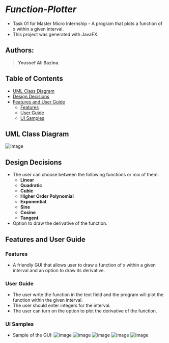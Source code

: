 # ***Function-Plotter***
- Task 01 for Master Micro Internship - A program that plots a function of x within a given interval.
- This project was generated with JavaFX.


## Authors:

> **Youssef Ali Bazina**.

## Table of Contents

- [UML Class Diagram](#UML-Class-Diagram)
- [Design Decisions](#Design-Decisions)
- [Features and User Guide](#Features-and-User-Guide)
    - [Features](#Features)
    - [User Guide](#User-Guide)
    - [UI Samples](#UI-Samples)

## UML Class Diagram

![image](https://drive.google.com/uc?export=view&id=1JrlrMLHNHuhzX6XzExt3ZpYX4BbJyib8)

## Design Decisions

- The user can choose between the following functions or mix of them:
    - **Linear**
    - **Quadratic**
    - **Cubic**
    - **Higher Order Polynomial**
    - **Exponential**
    - **Sine**
    - **Cosine**
    - **Tangent**
- Option to draw the derivative of the function.

## Features and User Guide

### Features

- A friendly GUI that allows user to draw a function of x within a given interval and an option to draw its derivative.

### User Guide

- The user write the function in the text field and the program will plot the function within the given interval.
- The user should enter integers for the interval.
- The user can turn on the option to plot the derivative of the function.

### UI Samples

- Sample of the GUI:
![image](https://drive.google.com/uc?export=view&id=1YCmP-R74m6TGtYLWQcPWwbcVPTXz6Kx9)
![image](https://drive.google.com/uc?export=view&id=18_U-sV30lSQGAFHzr-P-YlGcKJwvUpqa)
![image](https://drive.google.com/uc?export=view&id=1J7wKHR862ChGYmXoe2Fe8VoCmRvDU2tn)
![image](https://drive.google.com/uc?export=view&id=1lXly3wIrCgntqomyDNRtaZJyjHVcFc8g)
![image](https://drive.google.com/uc?export=view&id=1jhmzLgD-dqVmmmLjqEyKI8mNFNFwVEa0)